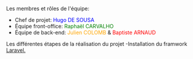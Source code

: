 <html>
<body>

<p>Les membres et rôles de l'équipe:</p>
<ul>
  <li>Chef de projet: <span style="color:blue;">Hugo DE SOUSA</span></li>
  <li>Équipe front-office: <span style="color:green;">Raphaël CARVALHO</span></li>
  <li>Équipe de back-end: <span style="color:orange;">Julien COLOMB</span> & <span style="color:red;">Baptiste ARNAUD</span></li>
</ul>
    Les différentes étapes de la réalisation du projet
-Installation du framwork <a href="https://laravel.com">Laravel.</a>
</body>
</html>
